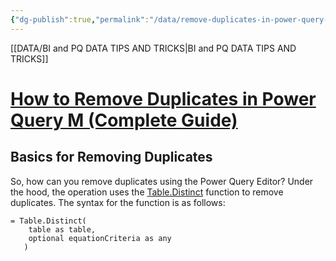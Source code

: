 ```yaml
---
{"dg-publish":true,"permalink":"/data/remove-duplicates-in-power-query-m/","tags":["Power_query","Data"],"noteIcon":"","created":"2023-12-04 16:08","updated":"2024-03-01 19:43"}
---
```



[[DATA/BI and PQ DATA TIPS AND TRICKS\|BI and PQ DATA TIPS AND TRICKS]]

# [How to Remove Duplicates in Power Query M (Complete Guide)](https://gorilla.bi/power-query/removing-duplicates/)

## Basics for Removing Duplicates

So, how can you remove duplicates using the Power Query Editor? Under the hood, the operation uses the [Table.Distinct](https://powerquery.how/table-distinct/) function to remove duplicates. The syntax for the function is as follows:

```
= Table.Distinct(
    table as table, 
    optional equationCriteria as any
   )
```

